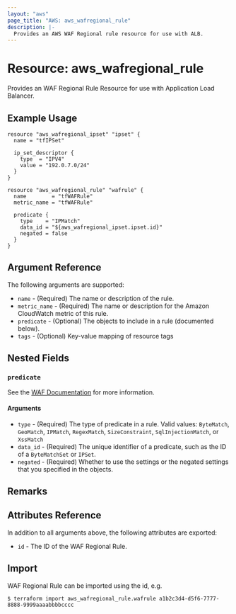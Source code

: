 ```yaml
---
layout: "aws"
page_title: "AWS: aws_wafregional_rule"
description: |-
  Provides an AWS WAF Regional rule resource for use with ALB.
---
```


# Resource: aws_wafregional_rule

Provides an WAF Regional Rule Resource for use with Application Load Balancer.

## Example Usage

```hcl
resource "aws_wafregional_ipset" "ipset" {
  name = "tfIPSet"

  ip_set_descriptor {
    type  = "IPV4"
    value = "192.0.7.0/24"
  }
}

resource "aws_wafregional_rule" "wafrule" {
  name        = "tfWAFRule"
  metric_name = "tfWAFRule"

  predicate {
    type    = "IPMatch"
    data_id = "${aws_wafregional_ipset.ipset.id}"
    negated = false
  }
}
```

## Argument Reference

The following arguments are supported:

* `name` - (Required) The name or description of the rule.
* `metric_name` - (Required) The name or description for the Amazon CloudWatch metric of this rule.
* `predicate` - (Optional) The objects to include in a rule (documented below).
* `tags` - (Optional) Key-value mapping of resource tags

## Nested Fields

### `predicate`

See the [WAF Documentation](https://docs.aws.amazon.com/waf/latest/APIReference/API_Predicate.html) for more information.

#### Arguments

* `type` - (Required) The type of predicate in a rule. Valid values: `ByteMatch`, `GeoMatch`, `IPMatch`, `RegexMatch`, `SizeConstraint`, `SqlInjectionMatch`, or `XssMatch`
* `data_id` - (Required) The unique identifier of a predicate, such as the ID of a `ByteMatchSet` or `IPSet`.
* `negated` - (Required) Whether to use the settings or the negated settings that you specified in the objects.

## Remarks

## Attributes Reference

In addition to all arguments above, the following attributes are exported:

* `id` - The ID of the WAF Regional Rule.

## Import

WAF Regional Rule can be imported using the id, e.g.

```
$ terraform import aws_wafregional_rule.wafrule a1b2c3d4-d5f6-7777-8888-9999aaaabbbbcccc
```
